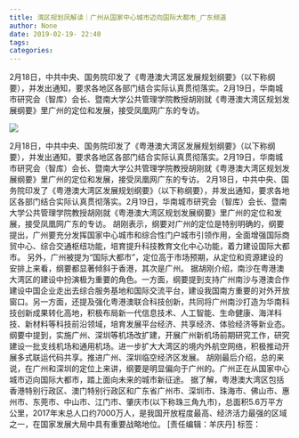 ```yaml
---
title: 湾区规划凤解读｜广州从国家中心城市迈向国际大都市_广东频道
author: None
date: 2019-02-19- 22:40
tags: 
categories: 
---
```

2月18日，中共中央、国务院印发了《粤港澳大湾区发展规划纲要》（以下称纲要），并发出通知，要求各地区各部门结合实际认真贯彻落实。2月19日，华南城市研究会（智库）会长、暨南大学公共管理学院教授胡刚就《粤港澳大湾区规划发展纲要》里广州的定位和发展，接受凤凰网广东的专访。
<!-- more -->
                
<img align="center" border="0" src="http://p2.ifengimg.com/a/2016/0810/204c433878d5cf9size1_w16_h16.png" />
                
            
2月18日，中共中央、国务院印发了《粤港澳大湾区发展规划纲要》（以下称纲要），并发出通知，要求各地区各部门结合实际认真贯彻落实。2月19日，华南城市研究会（智库）会长、暨南大学公共管理学院教授胡刚就《粤港澳大湾区规划发展纲要》里广州的定位和发展，接受凤凰网广东的专访。
2月18日，中共中央、国务院印发了《粤港澳大湾区发展规划纲要》（以下称纲要），并发出通知，要求各地区各部门结合实际认真贯彻落实。2月19日，华南城市研究会（智库）会长、暨南大学公共管理学院教授胡刚就《粤港澳大湾区规划发展纲要》里广州的定位和发展，接受凤凰网广东的专访。
胡刚表示，纲要对广州的定位是特别明确的，纲要提出，广州要充分发挥国家中心城市和综合性门户城市引领作用，全面增强国际商贸中心、综合交通枢纽功能，培育提升科技教育文化中心功能，着力建设国际大都市。
另外，广州被提为“国际大都市”，定位高于市场预期，从定位和资源建设的安排上来看，纲要都显著倾斜于香港，其次是广州。
据胡刚介绍，南沙在粤港澳大湾区的建设中扮演极为重要的角色。一方面，纲要提到支持广州南沙与港澳合作建设中国企业走出去综合服务基地和国际交流平台，建设我国南方重要的对外开放窗口。另一方面，还提及强化粤港澳联合科技创新，共同将广州南沙打造为华南科技创新成果转化高地，积极布局新一代信息技术、人工智能、生命健康、海洋科技、新材料等科技前沿领域，培育发展平台经济、共享经济、体验经济等新业态。
纲要中提到，实施广州、深圳等机场改扩建，开展广州新机场前期研究工作，研究建设一批支线机场和通用机场。进一步扩大大湾区的境内外航空网络，积极推动开展多式联运代码共享。推进广州、深圳临空经济区发展。
胡刚最后介绍，总的来说，在广州和深圳的定位上来讲，纲要是明显偏向于广州的。广州正在从国家中心城市迈向国际大都市，踏上面向未来的城市新征途。
据了解，粤港澳大湾区包括香港特别行政区、澳门特别行政区和广东省广州市、深圳市、珠海市、佛山市、惠州市、东莞市、中山市、江门市、肇庆市(以下称珠三角九市)，总面积5.6万平方公里，2017年末总人口约7000万人，是我国开放程度最高、经济活力最强的区域之一，在国家发展大局中具有重要战略地位。
[责任编辑：羊庆丹]
标签：
 
             
